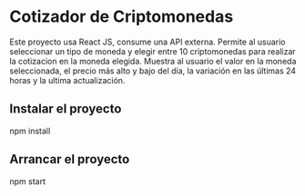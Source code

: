 # Cotizador de Criptomonedas
Este proyecto usa React JS, consume una API externa. Permite al usuario seleccionar un tipo de moneda y elegir entre 10 criptomonedas para realizar la cotizacion en la moneda elegida. Muestra al usuario el valor en la moneda seleccionada, el precio más alto y bajo del día, la variación en las últimas 24 horas y la ultima actualización.

## Instalar el proyecto
npm install

## Arrancar el proyecto
npm start


